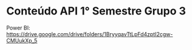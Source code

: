 # Conteúdo API 1° Semestre Grupo 3

Power BI: https://drive.google.com/drive/folders/1BryyqavTtLpFd4zptI2cgw-CMUukXp_5
